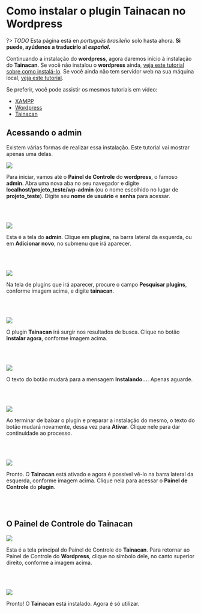 # Como instalar o plugin Tainacan no Wordpress

?> _TODO_ Esta página está en _portugués brasileño_ solo hasta ahora. **Si puede, ayúdenos a traducirlo al _español_.**

Continuando a instalação do **wordpress**, agora daremos início à instalação do **Tainacan**. Se você não instalou o **wordpress** ainda, [veja este tutorial sobre como instalá-lo](/es-mx/wordpress#como-instalar-o-wordpress-no-windows). Se você ainda não tem servidor web na sua máquina local, [veja este tutorial](#acessando-o-admin).

Se preferir, você pode assistir os mesmos tutoriais em vídeo:

- [XAMPP](https://www.youtube.com/watch?v=rznX0EZhWG4)
- [Wordpress](https://www.youtube.com/watch?v=7v6qNHmqm0I)
- [Tainacan](https://www.youtube.com/watch?v=qRtoNRUlVkk)

## Acessando o admin

Existem várias formas de realizar essa instalação. Este tutorial vai mostrar apenas uma delas.

![](/_assets/images/tainacan_01.png)

Para iniciar, vamos até o **Painel de Controle** do **wordpress**, o famoso **admin**. Abra uma nova aba no seu navegador e digite **localhost/projeto_teste/wp-admin** (ou o nome escolhido no lugar de **projeto_teste**). Digite seu **nome de usuário** e **senha** para acessar.

<br><br>

![](/_assets/images/tainacan_02.png)

Esta é a tela do **admin**. Clique em **plugins**, na barra lateral da esquerda, ou em **Adicionar novo**, no submenu que irá aparecer.

<br><br>

![](/_assets/images/tainacan_03.png)

Na tela de plugins que irá aparecer, procure o campo **Pesquisar plugins**, conforme imagem acima, e digite **tainacan**.

<br><br>

![](/_assets/images/tainacan_04.png)

O plugin **Tainacan** irá surgir nos resultados de busca. Clique no botão **Instalar agora**, conforme imagem acima.

<br><br>

![](/_assets/images/tainacan_05.png)

O texto do botão mudará para a mensagem **Instalando…**. Apenas aguarde.

<br><br>

![](/_assets/images/tainacan_06.png)

Ao terminar de baixar o plugin e preparar a instalação do mesmo, o texto do botão mudará novamente, dessa vez para **Ativar**. Clique nele para dar continuidade ao processo.

<br><br>

![](/_assets/images/tainacan_07.png)

Pronto. O **Tainacan** está ativado e agora é possível vê-lo na barra lateral da esquerda, conforme imagem acima. Clique nela para acessar o **Painel de Controle** do **plugin**.

<br><br>

## O Painel de Controle do Tainacan

![](/_assets/images/tainacan_08.png)

Esta é a tela principal do Painel de Controle do **Tainacan**. Para retornar ao Painel de Controle do **Wordpress**, clique no símbolo dele, no canto superior direito, conforme a imagem acima.

<br><br>

![](/_assets/images/tainacan_09.png)

Pronto! O **Tainacan** está instalado. Agora é só utilizar.

<br><br>
